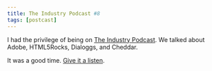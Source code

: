 ```yaml
---
title: The Industry Podcast #8
tags: [postcast]
---
```


I had the privilege of being on [The Industry Podcast](http://theindustry.cc/2012/05/01/8-adobe-html5rocks-dialoggs-invites-and-making-cheddar/). We talked about Adobe, HTML5Rocks, Dialoggs, and Cheddar.

It was a good time. [Give it a listen](http://theindustry.cc/2012/05/01/8-adobe-html5rocks-dialoggs-invites-and-making-cheddar/).
